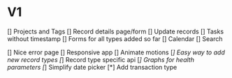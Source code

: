 # V1
[] Projects and Tags
[] Record details page/form
[] Update records
[] Tasks without timestamp
[] Forms for all types added so far
[] Calendar
[] Search

[] Nice error page
[] Responsive app
[] Animate motions
[*] Easy way to add new record types
[*] Record type specific api
[*] Graphs for health parameters
[*] Simplify date picker
[*] Add transaction type
